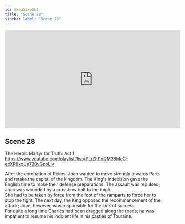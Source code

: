 ```yaml
---
id: eXou5ixeGLI
title: "Scene 28"
sidebar_label: "Scene 28"
---
```


<div class="video-float-container">
  <iframe
    width="560"
    height="315"
    src="https://www.youtube.com/embed/eXou5ixeGLI"
    title="YouTube video player"
    frameborder="0"
    allow="accelerometer; autoplay; clipboard-write; encrypted-media; gyroscope; picture-in-picture; web-share"
    referrerpolicy="strict-origin-when-cross-origin"
    allowfullscreen
  ></iframe>
</div>

## Scene 28

The Heroic Martyr for Truth: Act 1   
https://www.youtube.com/playlist?list=PLrZFPVQM38MeC-ecXR6xoUe730yGpoLlv 

After the coronation of Reims, Joan wanted to move strongly towards Paris and retake the capital of the kingdom. The King's indecision gave the English time to make their defense preparations. The assault was repulsed; Joan was wounded by a crossbow bolt to the thigh.  
She had to be taken by force from the foot of the ramparts to force her to stop the fight. The next day, the King opposed the recommencement of the attack; Joan, however, was responsible for the lack of success.   
For quite a long time Charles had been dragged along the roads; he was impatient to resume his indolent life in his castles of Touraine.
